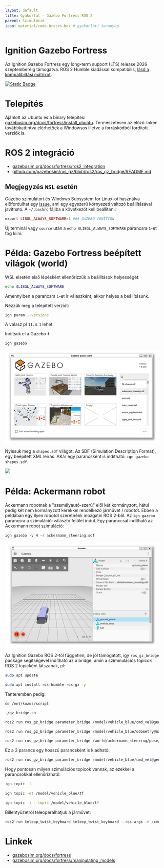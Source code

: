 ```yaml
---
layout: default
title: Gyakorlat - Gazebo Fortress ROS 2
parent: Szimuláció
icon: material/code-braces-box # gyakorlati tananyag
---
```


 





# Ignition Gazebo Fortress

Az Ignition Gazebo Fortress egy long-term support (LTS) release 2026 szeptemberéig támogatva. ROS 2 Humble kiadással kompatibilis, [lásd a kompatibiltási mátrixot](https://sze-info.github.io/arj/szimulacio/#gazebo-%C3%A9s-ros-kompatibilit%C3%A1s).

[![Static Badge](https://img.shields.io/badge/ROS_2-Humble-34aec5)](https://docs.ros.org/en/humble/)

# Telepítés

Ajánlott az Ubuntu és a binary telepítés: [gazebosim.org/docs/fortress/install_ubuntu](https://gazebosim.org/docs/fortress/install_ubuntu). Természetesen az előző linken továbbkattintva elérhetőek a Windowsos illetve a forráskódból fordított verziók is.


# ROS 2 integráció

- [gazebosim.org/docs/fortress/ros2_integration](https://gazebosim.org/docs/fortress/ros2_integration)
- [github.com/gazebosim/ros_gz/blob/ros2/ros_gz_bridge/README.md](https://github.com/gazebosim/ros_gz/blob/ros2/ros_gz_bridge/README.md)

## Megjegyzés `WSL` esetén

Gazebo szimulátort és Windows Subsystem for Linux-ot használva előfordulhat egy [issue](https://github.com/gazebosim/gz-sim/issues/1841), ami egy egyszerű környezeti változó beállításával javítható. A `~/.bashrc` fájlba a következőt kell beállítani:

``` php
export LIBGL_ALWAYS_SOFTWARE=1 ### GAZEBO IGNITION 
```

Új terminál vagy `source` után a `echo $LIBGL_ALWAYS_SOFTWARE` parancsra `1`-et fog kiíni.


# Példa: Gazebo Fortress beépített világok (world)

WSL elsetén első lépésként ellenőrizzük a beállítások helyességét:

``` bash
echo $LIBGL_ALWAYS_SOFTWARE 
```

Amennyiben a parancsra `1`-et ír válaszként, akkor helyes a beállításunk. 

Nézzük meg a telepített verziót:

``` bash
ign param --versions
```

A válasz pl `11.4.1` lehet.

Indítsuk el a Gazebo-t:

``` bash
ign gazebo
```

![gazebo](ign_gazebo_02.png)


Nyissuk meg a `shapes.sdf` világot. Az SDF (Simulation Description Format), egy beépített  XML leírás. AKár egy parancsként is indítható: `ign gazebo shapes.sdf`.

![](https://api.gazebosim.org/1.0/images/fortress/img/snap.gif)


# Példa: Ackermann robot

Ackermann robotnak a "személyautó-szerű" elől két kormányzott, hátul pedig két nem kormányzott kerékkel rendelkező járművet / robotot. Ebben a példában egy ilyen robotot szeretnénk mozgatni ROS 2-ből. Az `ign gazebo` parancsra a szimuláció-választó felület indul. Egy paranccsal indítható az Ackermann robot szimuláció:

```
ign gazebo -v 4 -r ackermann_steering.sdf
```

![Alt text](ign_gazebo_01.png)

Az Ignition Gazebo ROS 2-től független, de jól támogatott, így `ros_gz_bridge` package segítségével indítható az a bridge, amin a szimmulációs topicok ROS 2 topicként látszanak, pl:

``` bash
sudo apt update
```

``` bash
sudo apt install ros-humble-ros-gz -y
```

Tanteremben pedig:

```
cd /mnt/kozos/script
```

```
./gz_bridge.sh
```

``` bash
ros2 run ros_gz_bridge parameter_bridge /model/vehicle_blue/cmd_vel@geometry_msgs/msg/Twist]ignition.msgs.Twist
```

``` bash
ros2 run ros_gz_bridge parameter_bridge /model/vehicle_blue/odometry@nav_msgs/msg/Odometry[ignition.msgs.Odometry --ros-args -r /model/vehicle_blue/odometry:=/odom
```

``` bash
ros2 run ros_gz_bridge parameter_bridge /world/ackermann_steering/pose/info@tf2_msgs/msg/TFMessage[ignition.msgs.Pose_V  --ros-args -r /world/ackermann_steering/pose/info:=/tf
```

Ez a 3 parancs egy hosszú parancsként is kiadható:

``` r
ros2 run ros_gz_bridge parameter_bridge /model/vehicle_blue/cmd_vel@geometry_msgs/msg/Twist]ignition.msgs.Twist /model/vehicle_blue/odometry@nav_msgs/msg/Odometry[ignition.msgs.Odometry   /world/ackermann_steering/pose/info@tf2_msgs/msg/TFMessage[ignition.msgs.Pose_V  --ros-args -r /world/ackermann_steering/pose/info:=/tf -r /model/vehicle_blue/odometry:=/odom
```

Hogy pontosan milyen szimulációs topicok vannak, az ezekkel a parancsokkal ellenőrizhatő:

``` bash
ign topic -l
```

``` bash
ign topic -et /model/vehicle_blue/tf
```

``` bash
ign topic -i --topic /model/vehicle_blue/tf
```

Billentyűzetről teleoperálhatjuk a járművet:

``` r
ros2 run teleop_twist_keyboard teleop_twist_keyboard --ros-args -r /cmd_vel:=/model/vehicle_blue/cmd_vel
```


# Linkek
- [gazebosim.org/docs/fortress](https://gazebosim.org/docs/fortress)
- [gazebosim.org/docs/fortress/manipulating_models](https://gazebosim.org/docs/fortress/manipulating_models)